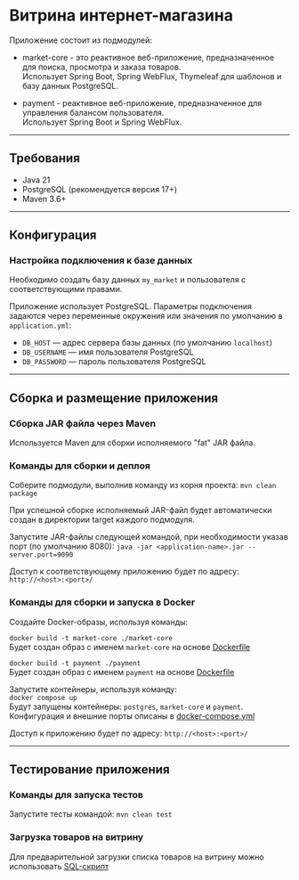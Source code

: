 # Витрина интернет-магазина

Приложение состоит из подмодулей:

- market-core - это реактивное веб-приложение, предназначенное для поиска, просмотра и заказа товаров.  
Использует Spring Boot, Spring WebFlux, Thymeleaf для шаблонов и базу данных PostgreSQL.

- payment - реактивное веб-приложение, предназначенное для управления балансом пользователя.  
Использует Spring Boot и Spring WebFlux.

---

## Требования

- Java 21
- PostgreSQL (рекомендуется версия 17+)
- Maven 3.6+

---

## Конфигурация

### Настройка подключения к базе данных

Необходимо создать базу данных `my_market` и пользователя с соответствующими правами.

Приложение использует PostgreSQL. Параметры подключения задаются через переменные окружения или значения по умолчанию в `application.yml`:
- `DB_HOST` — адрес сервера базы данных (по умолчанию `localhost`)
- `DB_USERNAME` — имя пользователя PostgreSQL
- `DB_PASSWORD` — пароль пользователя PostgreSQL

---

## Сборка и размещение приложения

### Сборка JAR файла через Maven

Используется Maven для сборки исполняемого "fat" JAR файла.

### Команды для сборки и деплоя
Соберите подмодули, выполнив команду из корня проекта:
`mvn clean package`

При успешной сборке исполняемый JAR-файл будет автоматически создан в директории target каждого подмодуля.

Запустите JAR-файлы следующей командой, при необходимости указав порт (по умолчанию 8080):
`java -jar <application-name>.jar --server.port=9090`

Доступ к соответствующему приложению будет по адресу:
`http://<host>:<port>/`

### Команды для сборки и запуска в Docker
Создайте Docker-образы, используя команды:  

`docker build -t market-core ./market-core`  
Будет создан образ с именем `market-core` на основе [Dockerfile](market-core/Dockerfile)

`docker build -t payment ./payment`  
Будет создан образ с именем `payment` на основе [Dockerfile](payment/Dockerfile)

Запустите контейнеры, используя команду:  
`docker compose up`  
Будут запущены контейнеры: `postgres`, `market-core` и `payment`.  
Конфигурация и внешние порты описаны в [docker-compose.yml](./docker-compose.yml)

Доступ к приложению будет по адресу:
`http://<host>:<port>/`

---

## Тестирование приложения

### Команды для запуска тестов
Запустите тесты командой:
`mvn clean test`

### Загрузка товаров на витрину
Для предварительной загрузки списка товаров на витрину можно использовать [SQL-скрипт](src/test/resources/v1.0.0_00_insert_item.sql)